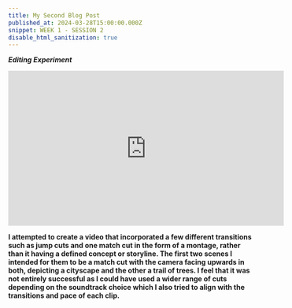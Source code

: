 ```yaml
---
title: My Second Blog Post
published_at: 2024-03-28T15:00:00.000Z
snippet: WEEK 1 - SESSION 2
disable_html_sanitization: true
---
```


_**Editing Experiment**_

<iframe width="560" height="315" src="https://www.youtube.com/embed/4Y1YvRIf37o?si=ANoXXC307Uyo8Lo0" title="YouTube video player" frameborder="0" allow="accelerometer; autoplay; clipboard-write; encrypted-media; gyroscope; picture-in-picture; web-share" referrerpolicy="strict-origin-when-cross-origin" allowfullscreen></iframe>

**I attempted to create a video that incorporated a few different transitions such as jump cuts and one match cut in the form of a montage, rather than it having a defined concept or storyline. The first two scenes I intended for them to be a match cut with the camera facing upwards in both, depicting a cityscape and the other a trail of trees. I feel that it was not entirely successful as I could have used a wider range of cuts depending on the soundtrack choice which I also tried to align with the transitions and pace of each clip.**


<!-- # This is h1

## This is h2

_underline_

**bold** -->
